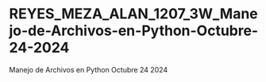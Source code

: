 # REYES_MEZA_ALAN_1207_3W_Manejo-de-Archivos-en-Python-Octubre-24-2024
Manejo de Archivos en Python Octubre 24 2024
